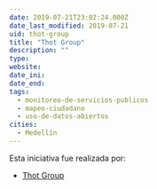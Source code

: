 ```yaml
---
date: 2019-07-21T23:02:24.000Z
date_last_modified: 2019-07-21
uid: thot-group
title: "Thot Group"
description: ""
type: 
website: 
date_ini: 
date_end: 
tags:
  - monitoreo-de-servicios-publicos
  - mapeo-ciudadano
  - uso-de-datos-abiertos
cities: 
  - Medellín
---
```


Esta iniciativa fue realizada por:

- [Thot Group](/i/thot-group.html)
